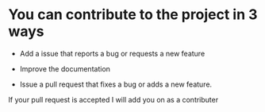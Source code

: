 # You can contribute to the project in 3 ways

* Add a issue that reports a bug or requests a new feature

* Improve the documentation

* Issue a pull request that fixes a bug or adds a new feature.  

If your pull request is accepted I will add you on as a contributer
